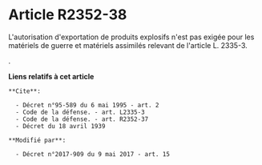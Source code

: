 # Article R2352-38

L'autorisation d'exportation de produits explosifs n'est pas exigée pour les matériels de guerre et matériels assimilés
relevant de l'article L. 2335-3. 

.

**Liens relatifs à cet article**

	**Cite**:

	  - Décret n°95-589 du 6 mai 1995 - art. 2
	  - Code de la défense. - art. L2335-3
	  - Code de la défense. - art. R2352-37
	  - Décret du 18 avril 1939

	**Modifié par**:

	  - Décret n°2017-909 du 9 mai 2017 - art. 15
